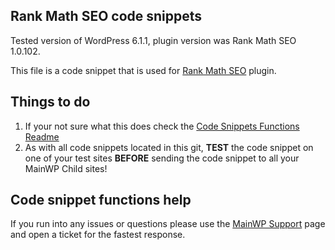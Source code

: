 ## Rank Math SEO code snippets

Tested version of WordPress 6.1.1, plugin version was Rank Math SEO 1.0.102.

This file is a code snippet that is used for [Rank Math SEO](https://wordpress.org/plugins/seo-by-rank-math/) plugin. 

## Things to do

1. If your not sure what this does check the [Code Snippets Functions Readme](https://github.com/mainwp/Code-Snippets-Functions/blob/master/README.md)
2. As with all code snippets located in this git, **TEST** the code snippet on one of your test sites **BEFORE** sending the code snippet to all your MainWP Child sites!

## Code snippet functions help

If you run into any issues or questions please use the [MainWP Support](https://mainwp.com/support/) page and open a ticket for the fastest response.
